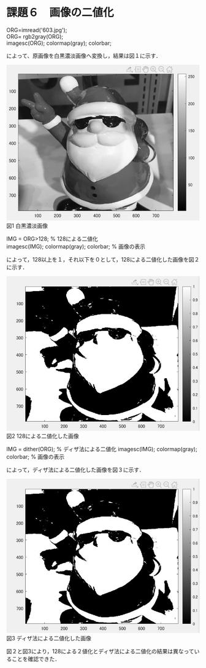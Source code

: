 # 課題６　画像の二値化　　
ORG=imread('603.jpg');  
ORG= rgb2gray(ORG);  
imagesc(ORG); colormap(gray); colorbar;  

によって、原画像を白黒濃淡画像へ変換し，結果は図１に示す．　

![原画像](https://github.com/hongyuting2017/image_processing/blob/master/image/kadai6-1.jpg)  
図1 白黒濃淡画像

IMG = ORG>128; % 128による二値化  
imagesc(IMG); colormap(gray); colorbar; % 画像の表示  

によって，128以上を１，それ以下を０として，128による二値化した画像を図２に示す．  

![原画像](https://github.com/hongyuting2017/image_processing/blob/master/image/kadai6-2.jpg)  
図2 128による二値化した画像

IMG = dither(ORG); % ディザ法による二値化
imagesc(IMG); colormap(gray); colorbar; % 画像の表示

によって，ディザ法による二値化した画像を図３に示す．

![原画像](https://github.com/hongyuting2017/image_processing/blob/master/image/kadai6-2.jpg)  
図3 ディザ法による二値化した画像　　

図２と図3により，128による２値化とディザ法による二値化の結果は異なっていることを確認できた．
